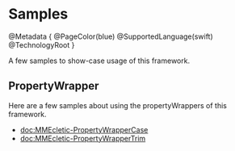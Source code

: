# Samples

@Metadata {
    @PageColor(blue)
    @SupportedLanguage(swift)
    @TechnologyRoot
}

A few samples to show-case usage of this framework.

## PropertyWrapper

Here are a few samples about using the propertyWrappers of this framework.

- <doc:MMEcletic-PropertyWrapperCase>
- <doc:MMEcletic-PropertyWrapperTrim>
